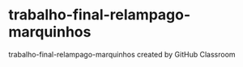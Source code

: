 # trabalho-final-relampago-marquinhos
trabalho-final-relampago-marquinhos created by GitHub Classroom
